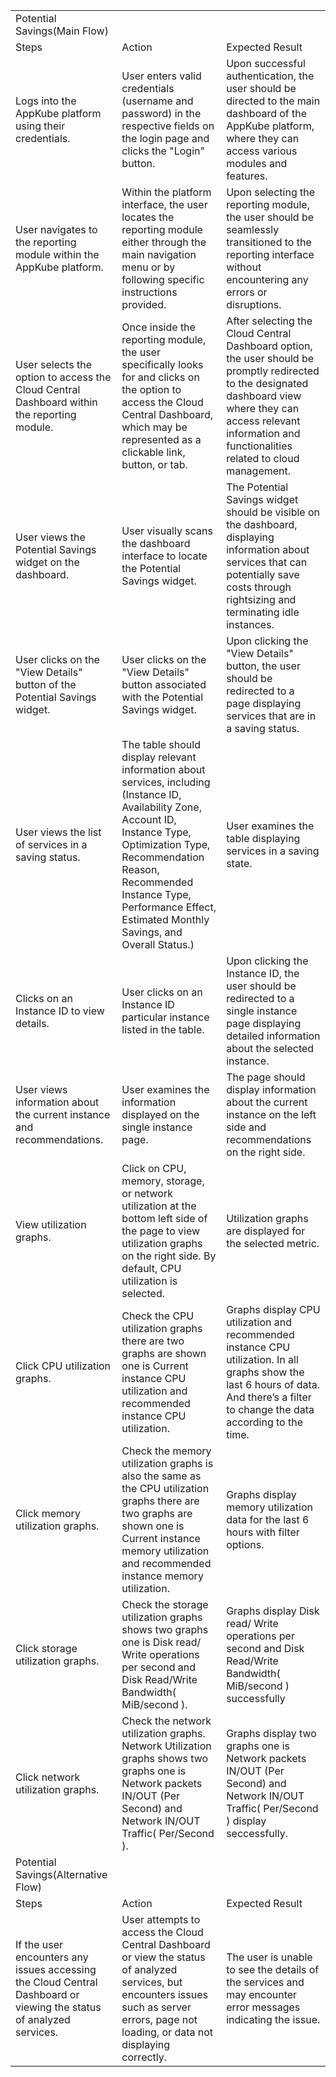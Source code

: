| | | |
|-|-|-|
|Potential Savings(Main Flow)| | |
|Steps|Action|Expected Result|
|Logs into the AppKube platform using their credentials.|User enters valid credentials (username and password) in the respective fields on the login page and clicks the "Login" button.|Upon successful authentication, the user should be directed to the main dashboard of the AppKube platform, where they can access various modules and features.|
|User navigates to the reporting module within the AppKube platform.|Within the platform interface, the user locates the reporting module either through the main navigation menu or by following specific instructions provided.|Upon selecting the reporting module, the user should be seamlessly transitioned to the reporting interface without encountering any errors or disruptions.|
|User selects the option to access the Cloud Central Dashboard within the reporting module.|Once inside the reporting module, the user specifically looks for and clicks on the option to access the Cloud Central Dashboard, which may be represented as a clickable link, button, or tab.|After selecting the Cloud Central Dashboard option, the user should be promptly redirected to the designated dashboard view where they can access relevant information and functionalities related to cloud management.|
|User views the Potential Savings widget on the dashboard.|User visually scans the dashboard interface to locate the Potential Savings widget.|The Potential Savings widget should be visible on the dashboard, displaying information about services that can potentially save costs through rightsizing and terminating idle instances.|
|User clicks on the "View Details" button of the Potential Savings widget.|User clicks on the "View Details" button associated with the Potential Savings widget.|Upon clicking the "View Details" button, the user should be redirected to a page displaying services that are in a saving status.|
|User views the list of services in a saving status.|The table should display relevant information about services, including (Instance ID, Availability Zone, Account ID, Instance Type, Optimization Type, Recommendation Reason, Recommended Instance Type, Performance Effect, Estimated Monthly Savings, and Overall Status.)|User examines the table displaying services in a saving state.|
|Clicks on an Instance ID to view details.|User clicks on an Instance ID particular instance listed in the table.|Upon clicking the Instance ID, the user should be redirected to a single instance page  displaying detailed information about the selected instance.|
|User views information about the current instance and recommendations.|User examines the information displayed on the single instance page.|The page should display information about the current instance on the left side and recommendations on the right side.|
|View utilization graphs.|Click on CPU, memory, storage, or network utilization at the bottom left side of the page to view utilization graphs on the right side. By default, CPU utilization is selected.|Utilization graphs are displayed for the selected metric.|
|Click CPU utilization graphs.|Check the CPU utilization graphs there are two graphs are shown one is Current instance CPU utilization and recommended instance CPU utilization.|Graphs display CPU utilization and recommended instance CPU utilization. In all graphs show the last 6 hours of data. And there’s a filter to change the data according to the time.|
|Click memory utilization graphs.|Check the memory utilization graphs is also the same as the CPU utilization graphs there are two graphs are shown one is Current instance memory utilization and recommended instance memory utilization.|Graphs display memory utilization data for the last 6 hours with filter options.|
|Click storage utilization graphs.|Check the storage utilization graphs shows two graphs one is Disk read/ Write operations per second and Disk Read/Write Bandwidth( MiB/second ).|Graphs display   Disk read/ Write operations per second and Disk Read/Write Bandwidth( MiB/second ) successfully|
|Click network utilization graphs.|Check the network utilization graphs. Network Utilization graphs shows two graphs one is Network packets IN/OUT (Per Second) and Network IN/OUT Traffic( Per/Second ).|Graphs display  two graphs one is Network packets IN/OUT (Per Second) and Network IN/OUT Traffic( Per/Second ) display seccessfully.|
|Potential Savings(Alternative Flow)| | |
|Steps|Action|Expected Result|
|If the user encounters any issues accessing the Cloud Central Dashboard or viewing the status of analyzed services.|User attempts to access the Cloud Central Dashboard or view the status of analyzed services, but encounters issues such as server errors, page not loading, or data not displaying correctly.|The user is unable to see the details of the services and may encounter error messages indicating the issue.|
